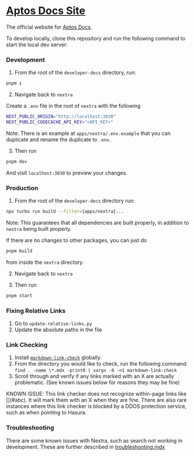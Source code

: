 # [Aptos Docs Site](https://docs.aptos.dev)

The official website for [Aptos Docs](https://github.com/aptos-labs/nextra).

To develop locally, clone this repository and run the following command to start
the local dev server:

### Development

1. From the root of the `developer-docs` directory, run:

```bash filename="Terminal"
pnpm i
```

2. Navigate back to `nextra`

Create a `.env` file in the root of `nextra` with the following

```bash filename="Terminal"
NEXT_PUBLIC_ORIGIN="http://localhost:3030"
NEXT_PUBLIC_CODECACHE_API_KEY="<API_KEY>"
```

Note: There is an example at `apps/nextra/.env.example` that
you can duplicate and rename the duplicate to `.env`.

3. Then run

```bash filename="Terminal"
pnpm dev
```

And visit `localhost:3030` to preview your changes.

### Production

1. From the root of the `developer-docs` directory run:

```bash filename="Terminal"
npx turbo run build --filter={apps/nextra}...
```

Note: This guarantees that all dependencies are built properly, in addition to `nextra` being built properly.

If there are no changes to other packages, you can just do

```bash filename="Terminal"
pnpm build
```

from inside the `nextra` directory.

2. Navigate back to `nextra`

3. Then run

```bash filename="Terminal"
pnpm start
```

### Fixing Relative Links
1. Go to `update-relative-links.py`
2. Update the absolute paths in the file

### Link Checking

1. Install [`markdown-link-check`](https://www.npmjs.com/package/markdown-link-check) globally. 
2. From the directory you would like to check, run the following command:
`find . -name \*.mdx -print0 | xargs -0 -n1 markdown-link-check`
3. Scroll through and verify if any links marked with an X are actually problematic. (See known issues below for reasons they may be fine)

KNOWN ISSUE: This link checker does not recognize within-page links like \[\]\(#abc\). It will mark them with an X when they are fine.
There are also rare instances where this link checker is blocked by a DDOS protection service, such as when pointing to Hasura.

### Troubleshooting

There are some known issues with Nextra, such as search not working in development. These are further described in
[troubleshooting.mdx](pages/en/developer-platforms/contribute/setup/troubleshooting.mdx)
